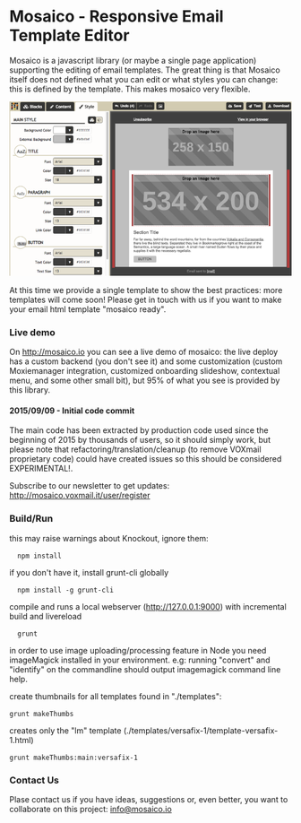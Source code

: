 # Mosaico - Responsive Email Template Editor

Mosaico is a javascript library (or maybe a single page application) supporting the editing of email templates.
The great thing is that Mosaico itself does not defined what you can edit or what styles you can change: this is defined by the template. This makes mosaico very flexible.


![Mosaico Screenshot](res/img/screenshot.png)


At this time we provide a single template to show the best practices: more templates will come soon! Please get in touch with us if you want to make your email html template "mosaico ready".

### Live demo
On http://mosaico.io you can see a live demo of mosaico: the live deploy has a custom backend (you don't see it) and some customization (custom Moxiemanager integration, customized onboarding slideshow, contextual menu, and some other small bit), but 95% of what you see is provided by this library.

#### 2015/09/09 - Initial code commit
The main code has been extracted by production code used since the beginning of 2015 by thousands of users, so it should simply work, but please note that refactoring/translation/cleanup (to remove VOXmail proprietary code) could have created issues so this should be considered EXPERIMENTAL!.

Subscribe to our newsletter to get updates: http://mosaico.voxmail.it/user/register

### Build/Run

this may raise warnings about Knockout, ignore them:
```
  npm install
```
if you don't have it, install grunt-cli globally
```
  npm install -g grunt-cli
```
compile and runs a local webserver (http://127.0.0.1:9000) with incremental build and livereload
```
  grunt
```
in order to use image uploading/processing feature in Node you need imageMagick installed in your environment.
e.g: running "convert" and "identify" on the commandline should output imagemagick command line help.

create thumbnails for all templates found in "./templates":
```
grunt makeThumbs
```
creates only the "lm" template (./templates/versafix-1/template-versafix-1.html)
```
grunt makeThumbs:main:versafix-1
```

### Contact Us

Plase contact us if you have ideas, suggestions or, even better, you want to collaborate on this project: info@mosaico.io
